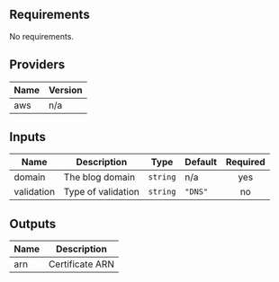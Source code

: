 

<!-- BEGINNING OF PRE-COMMIT-TERRAFORM DOCS HOOK -->
## Requirements

No requirements.

## Providers

| Name | Version |
|------|---------|
| aws | n/a |

## Inputs

| Name | Description | Type | Default | Required |
|------|-------------|------|---------|:--------:|
| domain | The blog domain | `string` | n/a | yes |
| validation | Type of validation | `string` | `"DNS"` | no |

## Outputs

| Name | Description |
|------|-------------|
| arn | Certificate ARN |

<!-- END OF PRE-COMMIT-TERRAFORM DOCS HOOK -->
